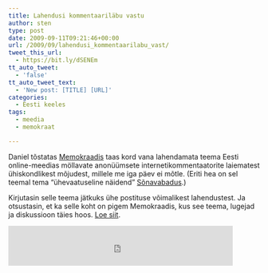 ```yaml
---
title: Lahendusi kommentaariläbu vastu
author: sten
type: post
date: 2009-09-11T09:21:46+00:00
url: /2009/09/lahendusi_kommentaarilabu_vast/
tweet_this_url:
  - https://bit.ly/dSENEm
tt_auto_tweet:
  - 'false'
tt_auto_tweet_text:
  - 'New post: [TITLE] [URL]'
categories:
  - Eesti keeles
tags:
  - meedia
  - memokraat

---
```

Daniel tõstatas [Memokraadis][1] taas kord vana lahendamata teema Eesti online-meedias möllavate anonüümsete internetikommentaatorite laiematest ühiskondlikest mõjudest, millele me iga päev ei mõtle. (Eriti hea on sel teemal tema &#8220;ühevaatuseline näidend&#8221; [Sõnavabadus][2].)

Kirjutasin selle teema jätkuks ühe postituse võimalikest lahendustest. Ja otsustasin, et ka selle koht on pigem Memokraadis, kus see teema, lugejad ja diskussioon täies hoos. [Loe siit][3].

<iframe src="http://www.facebook.com/plugins/like.php?href=http%3A%2F%2Fsten.tamkivi.com%2F2009%2F09%2Flahendusi_kommentaarilabu_vast%2F&layout=standard&show_faces=true&width=450&action=like&colorscheme=light&height=80" scrolling="no" frameborder="0" style="border:none; overflow:hidden; width:450px; height:80px;" allowTransparency="true"></iframe>

 [1]: http://memokraat.ee/
 [2]: http://memokraat.ee/2009/09/sonavabadus/
 [3]: http://memokraat.ee/2009/09/aitab-trollidest-lahendused/